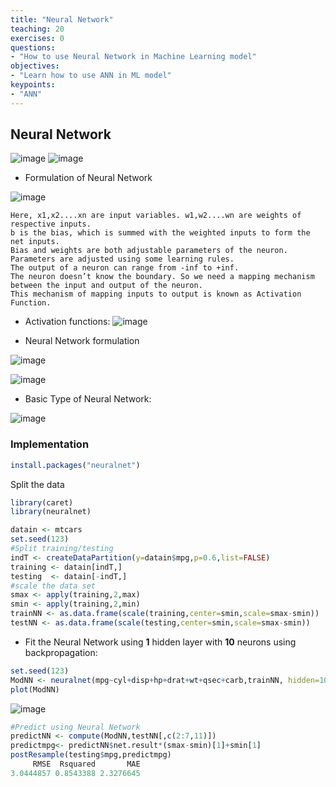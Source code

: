 ```yaml
---
title: "Neural Network"
teaching: 20
exercises: 0
questions:
- "How to use Neural Network in Machine Learning model"
objectives:
- "Learn how to use ANN in ML model"
keypoints:
- "ANN"
---
```


## Neural Network
![image](https://user-images.githubusercontent.com/43855029/114472746-da188c00-9bc0-11eb-913c-9dcd14f872ac.png)
![image](https://user-images.githubusercontent.com/43855029/114472756-dd137c80-9bc0-11eb-863d-7c4d054efa89.png)

- Formulation of Neural Network

![image](https://user-images.githubusercontent.com/43855029/114472776-e997d500-9bc0-11eb-9f70-450389c912df.png)
```
Here, x1,x2....xn are input variables. w1,w2....wn are weights of respective inputs.
b is the bias, which is summed with the weighted inputs to form the net inputs. 
Bias and weights are both adjustable parameters of the neuron.
Parameters are adjusted using some learning rules. 
The output of a neuron can range from -inf to +inf.
The neuron doesn’t know the boundary. So we need a mapping mechanism between the input and output of the neuron. 
This mechanism of mapping inputs to output is known as Activation Function.
```
- Activation functions:
![image](https://user-images.githubusercontent.com/43855029/114575672-6752f380-9c48-11eb-8d53-c78d052cdf17.png)

- Neural Network formulation

![image](https://user-images.githubusercontent.com/43855029/114472972-51e6b680-9bc1-11eb-9e78-90ec739844ee.png)

![image](https://user-images.githubusercontent.com/43855029/114575549-48546180-9c48-11eb-8c9c-c5eac3180df1.png)


- Basic Type of Neural Network:

![image](https://user-images.githubusercontent.com/43855029/114575945-aaad6200-9c48-11eb-96c2-12fd28866f48.png)

### Implementation
```r
install.packages("neuralnet")
```
Split the data
```r
library(caret)
library(neuralnet)

datain <- mtcars
set.seed(123)
#Split training/testing
indT <- createDataPartition(y=datain$mpg,p=0.6,list=FALSE)
training <- datain[indT,]
testing  <- datain[-indT,]
#scale the data set
smax <- apply(training,2,max)
smin <- apply(training,2,min)
trainNN <- as.data.frame(scale(training,center=smin,scale=smax-smin))
testNN <- as.data.frame(scale(testing,center=smin,scale=smax-smin))
```

- Fit the Neural Network using **1** hidden layer with **10** neurons using backpropagation:
```r
set.seed(123)
ModNN <- neuralnet(mpg~cyl+disp+hp+drat+wt+qsec+carb,trainNN, hidden=10,linear.output = T)
plot(ModNN)
```
![image](https://user-images.githubusercontent.com/43855029/114492632-f0d1d980-9be6-11eb-89c5-196f9f3546d9.png)
```r
#Predict using Neural Network
predictNN <- compute(ModNN,testNN[,c(2:7,11)])
predictmpg<- predictNN$net.result*(smax-smin)[1]+smin[1]
postResample(testing$mpg,predictmpg)
     RMSE  Rsquared       MAE 
3.0444857 0.8543388 2.3276645 
```
